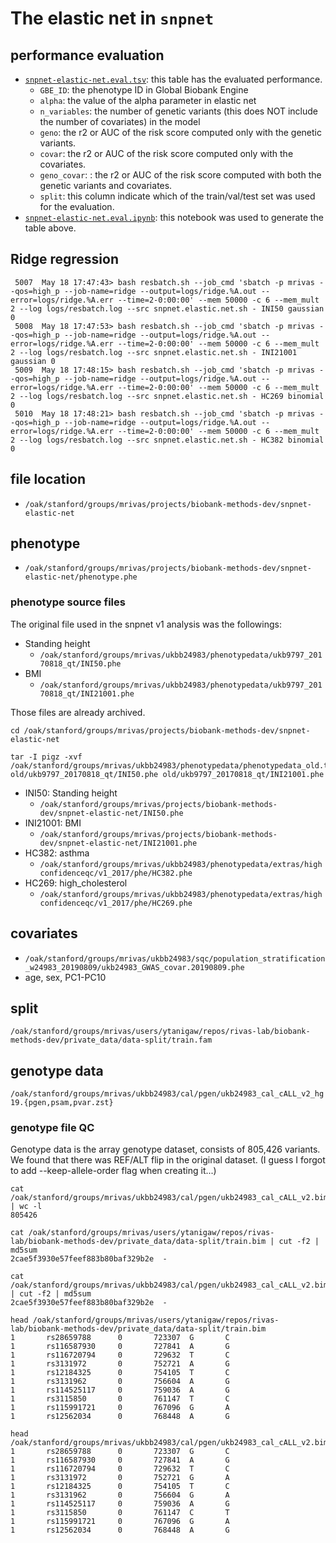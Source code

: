 # The elastic net in `snpnet`

## performance evaluation

- [`snpnet-elastic-net.eval.tsv`](snpnet-elastic-net.eval.tsv): this table has the evaluated performance.
  - `GBE_ID`: the phenotype ID in Global Biobank Engine
  - `alpha`: the value of the alpha parameter in elastic net
  - `n_variables`: the number of genetic variants (this does NOT include the number of covariates) in the model
  - `geno`: the r2 or AUC of the risk score computed only with the genetic variants.
  - `covar`: the r2 or AUC of the risk score computed only with the covariates.
  - `geno_covar`: : the r2 or AUC of the risk score computed with both the genetic variants and covariates.
  - `split`: this column indicate which of the train/val/test set was used for the evaluation.
- [`snpnet-elastic-net.eval.ipynb`](snpnet-elastic-net.eval.ipynb): this notebook was used to generate the table above.

## Ridge regression

```{bash}
 5007  May 18 17:47:43> bash resbatch.sh --job_cmd 'sbatch -p mrivas --qos=high_p --job-name=ridge --output=logs/ridge.%A.out --error=logs/ridge.%A.err --time=2-0:00:00' --mem 50000 -c 6 --mem_mult 2 --log logs/resbatch.log --src snpnet.elastic.net.sh - INI50 gaussian 0
 5008  May 18 17:47:53> bash resbatch.sh --job_cmd 'sbatch -p mrivas --qos=high_p --job-name=ridge --output=logs/ridge.%A.out --error=logs/ridge.%A.err --time=2-0:00:00' --mem 50000 -c 6 --mem_mult 2 --log logs/resbatch.log --src snpnet.elastic.net.sh - INI21001 gaussian 0
 5009  May 18 17:48:15> bash resbatch.sh --job_cmd 'sbatch -p mrivas --qos=high_p --job-name=ridge --output=logs/ridge.%A.out --error=logs/ridge.%A.err --time=2-0:00:00' --mem 50000 -c 6 --mem_mult 2 --log logs/resbatch.log --src snpnet.elastic.net.sh - HC269 binomial 0
 5010  May 18 17:48:21> bash resbatch.sh --job_cmd 'sbatch -p mrivas --qos=high_p --job-name=ridge --output=logs/ridge.%A.out --error=logs/ridge.%A.err --time=2-0:00:00' --mem 50000 -c 6 --mem_mult 2 --log logs/resbatch.log --src snpnet.elastic.net.sh - HC382 binomial 0
```

## file location

- `/oak/stanford/groups/mrivas/projects/biobank-methods-dev/snpnet-elastic-net`

## phenotype

- `/oak/stanford/groups/mrivas/projects/biobank-methods-dev/snpnet-elastic-net/phenotype.phe`

### phenotype source files

The original file used in the snpnet v1 analysis was the followings:

- Standing height
  - `/oak/stanford/groups/mrivas/ukbb24983/phenotypedata/ukb9797_20170818_qt/INI50.phe`
- BMI
  - `/oak/stanford/groups/mrivas/ukbb24983/phenotypedata/ukb9797_20170818_qt/INI21001.phe`

Those files are already archived.

```{bash}
cd /oak/stanford/groups/mrivas/projects/biobank-methods-dev/snpnet-elastic-net

tar -I pigz -xvf /oak/stanford/groups/mrivas/ukbb24983/phenotypedata/phenotypedata_old.tar.gz old/ukb9797_20170818_qt/INI50.phe old/ukb9797_20170818_qt/INI21001.phe
```

- INI50: Standing height
  - `/oak/stanford/groups/mrivas/projects/biobank-methods-dev/snpnet-elastic-net/INI50.phe`
- INI21001: BMI
  - `/oak/stanford/groups/mrivas/projects/biobank-methods-dev/snpnet-elastic-net/INI21001.phe`
- HC382: asthma
  - `/oak/stanford/groups/mrivas/ukbb24983/phenotypedata/extras/highconfidenceqc/v1_2017/phe/HC382.phe`
- HC269: high_cholesterol
  - `/oak/stanford/groups/mrivas/ukbb24983/phenotypedata/extras/highconfidenceqc/v1_2017/phe/HC269.phe`

## covariates

- `/oak/stanford/groups/mrivas/ukbb24983/sqc/population_stratification_w24983_20190809/ukb24983_GWAS_covar.20190809.phe`
- age, sex, PC1-PC10

## split

`/oak/stanford/groups/mrivas/users/ytanigaw/repos/rivas-lab/biobank-methods-dev/private_data/data-split/train.fam`

## genotype data

`/oak/stanford/groups/mrivas/ukbb24983/cal/pgen/ukb24983_cal_cALL_v2_hg19.{pgen,psam,pvar.zst}`

### genotype file QC

Genotype data is the array genotype dataset, consists of 805,426 variants.
We found that there was REF/ALT flip in the original dataset.
(I guess I forgot to add --keep-allele-order flag when creating it...)

```{bash}
cat /oak/stanford/groups/mrivas/ukbb24983/cal/pgen/ukb24983_cal_cALL_v2.bim | wc -l
805426

cat /oak/stanford/groups/mrivas/users/ytanigaw/repos/rivas-lab/biobank-methods-dev/private_data/data-split/train.bim | cut -f2 | md5sum
2cae5f3930e57feef883b80baf329b2e  -

cat /oak/stanford/groups/mrivas/ukbb24983/cal/pgen/ukb24983_cal_cALL_v2.bim | cut -f2 | md5sum
2cae5f3930e57feef883b80baf329b2e  -

head /oak/stanford/groups/mrivas/users/ytanigaw/repos/rivas-lab/biobank-methods-dev/private_data/data-split/train.bim
1       rs28659788      0       723307  G       C
1       rs116587930     0       727841  A       G
1       rs116720794     0       729632  T       C
1       rs3131972       0       752721  A       G
1       rs12184325      0       754105  T       C
1       rs3131962       0       756604  A       G
1       rs114525117     0       759036  A       G
1       rs3115850       0       761147  T       C
1       rs115991721     0       767096  G       A
1       rs12562034      0       768448  A       G

head /oak/stanford/groups/mrivas/ukbb24983/cal/pgen/ukb24983_cal_cALL_v2.bim
1       rs28659788      0       723307  G       C
1       rs116587930     0       727841  A       G
1       rs116720794     0       729632  T       C
1       rs3131972       0       752721  G       A
1       rs12184325      0       754105  T       C
1       rs3131962       0       756604  G       A
1       rs114525117     0       759036  A       G
1       rs3115850       0       761147  C       T
1       rs115991721     0       767096  G       A
1       rs12562034      0       768448  A       G
```
